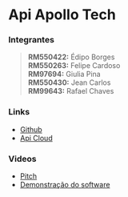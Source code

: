 # Api Apollo Tech

### Integrantes
> **RM550422:** Édipo Borges <br>
 **RM550263:** Felipe Cardoso <br>
 **RM97694:** Giulia Pina <br>
 **RM550430:** Jean Carlos <br>
 **RM99643:** Rafael Chaves

### Links
* [Github](https://github.com/kninjaa/api-apollo)
* [Api Cloud](https://api-apollo.onrender.com)


### Videos
* [Pitch]()
* [Demonstração do software]()